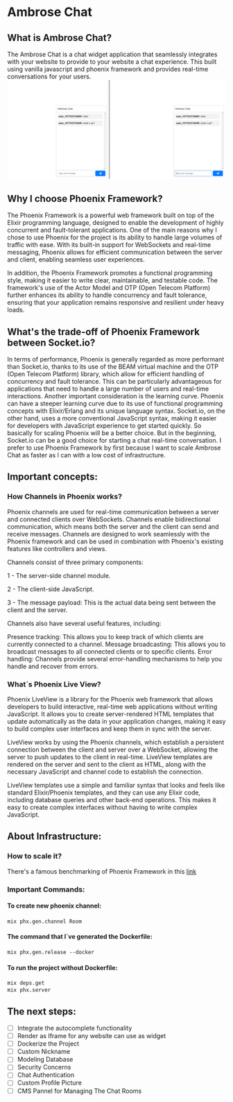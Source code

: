 # Ambrose Chat

## What is Ambrose Chat?
The Ambrose Chat is a chat widget application that seamlessly integrates with your website to provide to your website a chat experience. This built using vanilla javascript and phoenix framework and provides real-time conversations for your users.
![Ambrose Chat](/assets//chat.png)

## Why I choose Phoenix Framework?
The Phoenix Framework is a powerful web framework built on top of the Elixir programming language, designed to enable the development of highly concurrent and fault-tolerant applications. One of the main reasons why I chose to use Phoenix for the project is its ability to handle large volumes of traffic with ease. With its built-in support for WebSockets and real-time messaging, Phoenix allows for efficient communication between the server and client, enabling seamless user experiences.

In addition, the Phoenix Framework promotes a functional programming style, making it easier to write clear, maintainable, and testable code. The framework's use of the Actor Model and OTP (Open Telecom Platform) further enhances its ability to handle concurrency and fault tolerance, ensuring that your application remains responsive and resilient under heavy loads.

## What's the trade-off of Phoenix Framework between Socket.io?
In terms of performance, Phoenix is generally regarded as more performant than Socket.io, thanks to its use of the BEAM virtual machine and the OTP (Open Telecom Platform) library, which allow for efficient handling of concurrency and fault tolerance. This can be particularly advantageous for applications that need to handle a large number of users and real-time interactions.
Another important consideration is the learning curve. Phoenix can have a steeper learning curve due to its use of functional programming concepts with Elixir/Erlang and its unique language syntax. Socket.io, on the other hand, uses a more conventional JavaScript syntax, making it easier for developers with JavaScript experience to get started quickly.
So basically for scaling Phoenix will be a better choice. But in the beginning, Socket.io can be a good choice for starting a chat real-time conversation. I prefer to use Phoenix Framework by first because I want to scale Ambrose Chat as faster as I can with a low cost of infrastructure.

## Important concepts:

### How Channels in Phoenix works?
Phoenix channels are used for real-time communication between a server and connected clients over WebSockets. Channels enable bidirectional communication, which means both the server and the client can send and receive messages. Channels are designed to work seamlessly with the Phoenix framework and can be used in combination with Phoenix's existing features like controllers and views.

Channels consist of three primary components:

1 - The server-side channel module.

2 - The client-side JavaScript.

3 - The message payload: This is the actual data being sent between the client and the server.

Channels also have several useful features, including:

Presence tracking: This allows you to keep track of which clients are currently connected to a channel.
Message broadcasting: This allows you to broadcast messages to all connected clients or to specific clients.
Error handling: Channels provide several error-handling mechanisms to help you handle and recover from errors.
### What`s Phoenix Live View?
Phoenix LiveView is a library for the Phoenix web framework that allows developers to build interactive, real-time web applications without writing JavaScript. It allows you to create server-rendered HTML templates that update automatically as the data in your application changes, making it easy to build complex user interfaces and keep them in sync with the server.

LiveView works by using the Phoenix channels, which establish a persistent connection between the client and server over a WebSocket, allowing the server to push updates to the client in real-time. LiveView templates are rendered on the server and sent to the client as HTML, along with the necessary JavaScript and channel code to establish the connection.

LiveView templates use a simple and familiar syntax that looks and feels like standard Elixir/Phoenix templates, and they can use any Elixir code, including database queries and other back-end operations. This makes it easy to create complex interfaces without having to write complex JavaScript.

## About Infrastructure:

### How to scale it?
There's a famous benchmarking of Phoenix Framework in this [link](https://phoenixframework.org/blog/the-road-to-2-million-websocket-connections)

### Important Commands:

#### To create new phoenix channel:
```
mix phx.gen.channel Room
```

#### The command that I`ve generated the Dockerfile:
```
mix phx.gen.release --docker
```
#### To run the project without Dockerfile:
```
mix deps.get
mix phx.server
```

## The next steps:
- [ ] Integrate the autocomplete functionality
- [ ] Render as Iframe for any website can use as widget
- [ ] Dockerize the Project
- [ ] Custom Nickname
- [ ] Modeling Database
- [ ] Security Concerns
- [ ] Chat Authentication
- [ ] Custom Profile Picture
- [ ] CMS Pannel for Managing The Chat Rooms